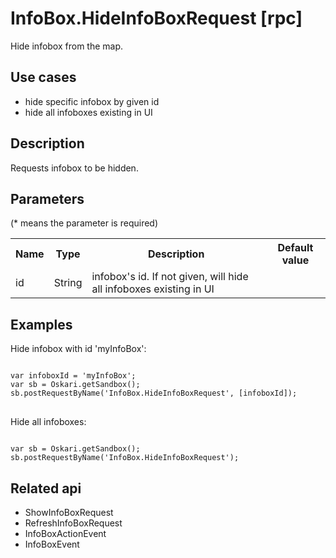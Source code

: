 # InfoBox.HideInfoBoxRequest [rpc]

Hide infobox from the map.

## Use cases

- hide specific infobox by given id
- hide all infoboxes existing in UI 

## Description

Requests infobox to be hidden.

## Parameters


(* means the parameter is required)

<table class="table">
<tr>
  <th> Name</th><th> Type</th><th> Description</th><th> Default value</th>
</tr>
<tr>
  <td> id </td><td> String </td><td> infobox's id. If not given, will hide all infoboxes existing in UI</td><td> </td>
</tr>
</table>

## Examples

Hide infobox with id 'myInfoBox':
<pre class="event-code-block">
<code>
var infoboxId = 'myInfoBox';
var sb = Oskari.getSandbox();
sb.postRequestByName('InfoBox.HideInfoBoxRequest', [infoboxId]);
</code>
</pre>

Hide all infoboxes:
<pre class="event-code-block">
<code>
var sb = Oskari.getSandbox();
sb.postRequestByName('InfoBox.HideInfoBoxRequest');</code>
</pre>

## Related api

- ShowInfoBoxRequest
- RefreshInfoBoxRequest
- InfoBoxActionEvent
- InfoBoxEvent

